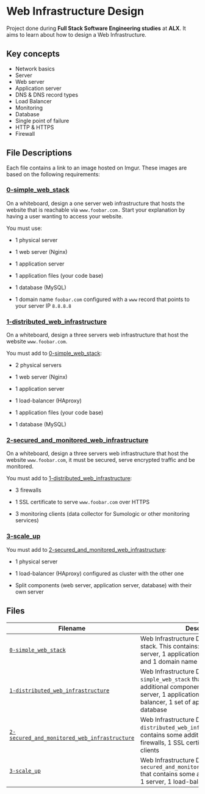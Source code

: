 # Web Infrastructure Design

Project done during **Full Stack Software Engineering studies** at **ALX**. It aims to learn about how to design a Web Infrastructure.

## Key concepts
* Network basics
* Server
* Web server
* Application server
* DNS & DNS record types
* Load Balancer
* Monitoring
* Database
* Single point of failure
* HTTP & HTTPS
* Firewall

## File Descriptions

Each file contains a link to an image hosted on Imgur. These images are based on the following requirements: <br />

### [0-simple_web_stack](0-simple_web_stack)

On a whiteboard, design a one server web infrastructure that hosts the website that is reachable via `www.foobar.com.` Start your explanation by having a user wanting to access your website. <br />

You must use:

* 1 physical server

* 1 web server (Nginx)

* 1 application server

* 1 application files (your code base)

* 1 database (MySQL)

* 1 domain name `foobar.com` configured with a `www` record that points to your server IP `8.8.8.8`

### [1-distributed_web_infrastructure](1-distributed_web_infrastructure)

On a whiteboard, design a three servers web infrastructure that host the website `www.foobar.com`. <br />

You must add to [0-simple_web_stack](0-simple_web_stack):

* 2 physical servers

* 1 web server (Nginx)

* 1 application server

* 1 load-balancer (HAproxy)

* 1 application files (your code base)

* 1 database (MySQL)

### [2-secured_and_monitored_web_infrastructure](2-secured_and_monitored_web_infrastructure)

On a whiteboard, design a three servers web infrastructure that host the website `www.foobar.com`, it must be secured, serve encrypted traffic and be monitored. <br />

You must add to [1-distributed_web_infrastructure](1-distributed_web_infrastructure):

* 3 firewalls

* 1 SSL certificate to serve `www.foobar.com` over HTTPS

* 3 monitoring clients (data collector for Sumologic or other monitoring services)

### [3-scale_up](3-scale_up)

You must add to [2-secured_and_monitored_web_infrastructure](2-secured_and_monitored_web_infrastructure):

* 1 physical server

* 1 load-balancer (HAproxy) configured as cluster with the other one

* Split components (web server, application server, database) with their own server

## Files

| Filename | Description |
| -------- | ----------- |
| [`0-simple_web_stack`](./0-simple_web_stack)  | Web Infrastructure Design with a LAMP stack. This contains: 1 server, 1 web server, 1 application server, 1 database and 1 domain name |
| [`1-distributed_web_infrastructure`](./1-distributed_web_infrastructure) | Web Infrastructure Design, based on `0-simple_web_stack` that contains some additional components: 1 server, 1 web server, 1 application server, 1 load-balancer, 1 set of application files, 1 database |
| [`2-secured_and_monitored_web_infrastructure`](2-secured_and_monitored_web_infrastructure) | Web Infrastructure Design, based on `1-distributed_web_infrastructure` that contains some additional components: 3 firewalls, 1 SSL certificate, 3 monitoring clients |
| [`3-scale_up`](3-scale_up) | Web Infrastructure Design, based on `2-secured_and_monitored_web_infrastructure` that contains some additional components: 1 server, 1 load-balancer |
